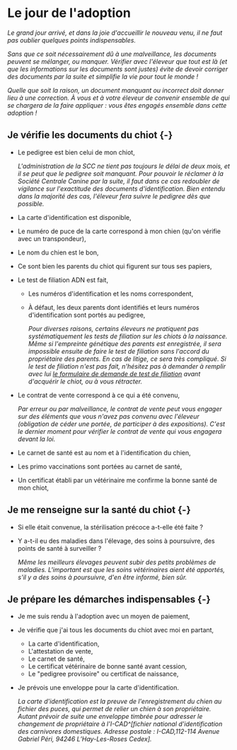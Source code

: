 
# Le jour de l'adoption

*Le grand jour arrivé, et dans la joie d'accueillir le nouveau venu, il ne faut pas oublier quelques points indispensables.*

*Sans que ce soit nécessairement dû à une malveillance, les documents peuvent se mélanger, ou manquer. Vérifier avec l'éleveur que tout est là (et que les informations sur les documents sont justes) évite de devoir corriger des documents par la suite et simplifie la vie pour tout le monde !*

*Quelle que soit la raison, un document manquant ou incorrect doit donner lieu à une correction. À vous et à votre éleveur de convenir ensemble de qui se chargera de la faire appliquer : vous êtes engagés ensemble dans cette adoption !*

## Je vérifie les documents du chiot {-}

-   Le pedigree est bien celui de mon chiot,

    *L'administration de la SCC ne tient pas toujours le délai de deux mois, et il se peut que le pedigree soit manquant. Pour pouvoir le réclamer à la Société Centrale Canine par la suite, il faut dans ce cas redoubler de vigilance sur l'exactitude des documents d'identification. Bien entendu dans la majorité des cas, l'éleveur fera suivre le pedigree dès que possible.*
-   La carte d'identification est disponible,
-   Le numéro de puce de la carte correspond à mon chien (qu'on vérifie avec un transpondeur),
-   Le nom du chien est le bon,
-   Ce sont bien les parents du chiot qui figurent sur tous ses papiers,
-   Le test de filiation ADN est fait,
    -   Les numéros d'identification et les noms correspondent,
    -   À défaut, les deux parents dont identifiés et leurs numéros d'identification sont portés au pedigree,

        *Pour diverses raisons, certains éleveurs ne pratiquent pas systématiquement les tests de filiation sur les chiots à la naissance. Même si l'empreinte génétique des parents est enregistrée, il sera impossible ensuite de faire le test de filiation sans l'accord du propriétaire des parents. En cas de litige, ce sera très compliqué. Si le test de filiation n'est pas fait, n'hésitez pas à demander à remplir avec lui [le formulaire de demande de test de filiation](http://www.scc.asso.fr/Formulaires-telechargeables,656) avant d'acquérir le chiot, ou à vous rétracter.*
-   Le contrat de vente correspond à ce qui a été convenu,

    *Par erreur ou par malveillance, le contrat de vente peut vous engager sur des éléments que vous n'avez pas convenu avec l'éleveur (obligation de céder une portée, de participer à des expositions). C'est le dernier moment pour vérifier le contrat de vente qui vous engagera devant la loi.*
-   Le carnet de santé est au nom et à l'identification du chien,
-   Les primo vaccinations sont portées au carnet de santé,
-   Un certificat établi par un vétérinaire me confirme la bonne santé de mon chiot,

## Je me renseigne sur la santé du chiot {-}

-   Si elle était convenue, la stérilisation précoce a-t-elle été faite ?
-   Y a-t-il eu des maladies dans l'élevage, des soins à poursuivre, des points de santé à surveiller ?

    *Même les meilleurs élevages peuvent subir des petits problèmes de maladies. L'important est que les soins vétérinaires aient été apportés, s'il y a des soins à poursuivre, d'en être informé, bien sûr.*

## Je prépare les démarches indispensables {-}

-   Je me suis rendu à l'adoption avec un moyen de paiement,
-   Je vérifie que j'ai tous les documents du chiot avec moi en partant,
    -   La carte d'identification,
    -   L'attestation de vente,
    -   Le carnet de santé,
    -   Le certificat vétérinaire de bonne santé avant cession,
    -   Le "pedigree provisoire" ou certificat de naissance,
-   Je prévois une enveloppe pour la carte d'identification.

    *La carte d'identification est la preuve de l'enregistrement du chien au fichier des puces, qui permet de relier un chien à son propriétaire. Autant prévoir de suite une enveloppe timbrée pour adresser le changement de propriétaire à l'I-CAD^[fichier national d'identification des carnivores domestiques. Adresse postale : I-CAD,112-114 Avenue Gabriel Péri, 94246 L’Hay-Les-Roses Cedex].*
